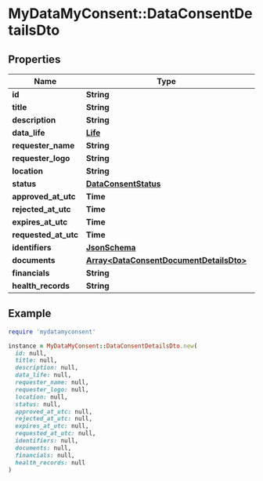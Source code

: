 # MyDataMyConsent::DataConsentDetailsDto

## Properties

| Name | Type | Description | Notes |
| ---- | ---- | ----------- | ----- |
| **id** | **String** |  |  |
| **title** | **String** |  | [optional] |
| **description** | **String** |  | [optional] |
| **data_life** | [**Life**](Life.md) |  | [optional] |
| **requester_name** | **String** |  | [optional] |
| **requester_logo** | **String** |  | [optional] |
| **location** | **String** |  | [optional] |
| **status** | [**DataConsentStatus**](DataConsentStatus.md) |  | [optional] |
| **approved_at_utc** | **Time** |  | [optional] |
| **rejected_at_utc** | **Time** |  | [optional] |
| **expires_at_utc** | **Time** |  | [optional] |
| **requested_at_utc** | **Time** |  | [optional] |
| **identifiers** | [**JsonSchema**](JsonSchema.md) |  | [optional] |
| **documents** | [**Array&lt;DataConsentDocumentDetailsDto&gt;**](DataConsentDocumentDetailsDto.md) |  | [optional] |
| **financials** | **String** |  | [optional] |
| **health_records** | **String** |  | [optional] |

## Example

```ruby
require 'mydatamyconsent'

instance = MyDataMyConsent::DataConsentDetailsDto.new(
  id: null,
  title: null,
  description: null,
  data_life: null,
  requester_name: null,
  requester_logo: null,
  location: null,
  status: null,
  approved_at_utc: null,
  rejected_at_utc: null,
  expires_at_utc: null,
  requested_at_utc: null,
  identifiers: null,
  documents: null,
  financials: null,
  health_records: null
)
```

